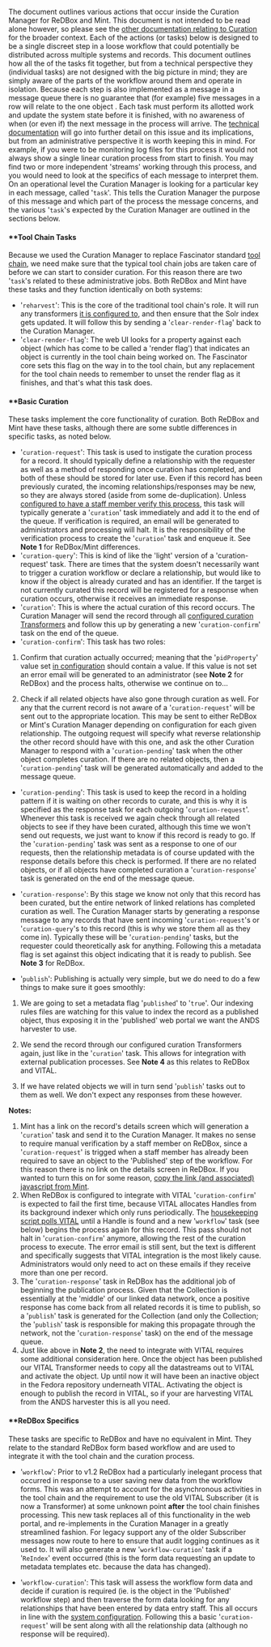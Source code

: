 The document outlines various actions that occur inside the Curation Manager for ReDBox and Mint. This document is not intended to be read alone however, so please see the [other documentation relating to Curation](documentation-system-overview-curating-linked-data) for the broader context. 
Each of the actions (or tasks) below is designed to be a single discreet step in a loose workflow that could potentially be distributed across multiple systems and records. This document outlines how all the of the tasks fit together, but from a technical perspective they (individual tasks) are not designed with the big picture in mind; they are simply aware of the parts of the workflow around them and operate in isolation. 
 Because each step is also implemented as a message in a message queue there is no guarantee that (for example) five messages in a row will relate to the one object . Each task must perform its allotted work and update the system state before it is finished, with no awareness of when (or even if) the next message in the process will arrive. The [technical documentation](documentation-system-overview-curating-linked-data-curation-implementation) will go into further detail on this issue and its implications, but from an administrative perspective it is worth keeping this in mind. For example, if you were to be monitoring log files for this process it would not always show a single linear curation process from start to finish. You may find two or more independent 'streams' working through this process, and you would need to look at the specifics of each message to interpret them. 
On an operational level the Curation Manager is looking for a particular key in each message, called '`task`'. This tells the Curation Manager the purpose of this message and which part of the process the message concerns, and the various '`task`'s expected by the Curation Manager are outlined in the sections below. 
#### **[]()Tool Chain Tasks
 
Because we used the Curation Manager to replace Fascinator standard [tool chain](http://sites.google.com/site/fascinatorhome/home/documentation/technical/details/tool-chain), we need make sure that the typical tool chain jobs are taken care of before we can start to consider curation. For this reason there are two '`task`'s related to these administrative jobs. Both ReDBox and Mint have these tasks and they function identically on both systems: 
 * '`reharvest`': This is the core of the traditional tool chain's role. It will run any transformers [it is configured to](documentation-system-overview-curating-linked-data-curation-configuration), and then ensure that the Solr index gets updated. It will follow this by sending a '`clear-render-flag`' back to the Curation Manager.
 * '`clear-render-flag`': The web UI looks for a property against each object (which has come to be called a 'render flag') that indicates an object is currently in the tool chain being worked on. The Fascinator core sets this flag on the way in to the tool chain, but any replacement for the tool chain needs to remember to unset the render flag as it finishes, and that's what this task does.
  
#### **[]()Basic Curation
 
These tasks implement the core functionality of curation. Both ReDBox and Mint have these tasks, although there are some subtle differences in specific tasks, as noted below. 
 * '`curation-request`': This task is used to instigate the curation process for a record. It should typically define a relationship with the requester as well as a method of responding once curation has completed, and both of these should be stored for later use. Even if this record has been previously curated, the incoming relationships/responses may be new, so they are always stored (aside from some de-duplication). Unless [configured to have a staff member verify this process](documentation-system-overview-curating-linked-data-curation-configuration), this task will typically generate a '`curation`' task immediately and add it to the end of the queue. If verification is required, an email will be generated to administrators and processing will halt. It is the responsibility of the verification process to create the '`curation`' task and enqueue it. See **Note 1** for ReDBox/Mint differences.
 * '`curation-query`': This is kind of like the 'light' version of a 'curation-request' task. There are times that the system doesn't necessarily want to trigger a curation workflow or declare a relationship, but would like to know if the object is already curated and has an identifier. If the target is not currently curated this record will be registered for a response when curation occurs, otherwise it receives an immediate response.
 * '`curation`': This is where the actual curation of this record occurs. The Curation Manager will send the record through all [configured curation Transformers](documentation-system-overview-curating-linked-data-curation-configuration) and follow this up by generating a new '`curation-confirm`' task on the end of the queue.
 * '`curation-confirm`': This task has two roles:
  
 1. Confirm that curation actually occurred; meaning that the '`pidProperty`' value set [in configuration](documentation-system-overview-curating-linked-data-curation-configuration) should contain a value. If this value is not set an error email will be generated to an administrator (see **Note 2** for ReDBox) and the process halts, otherwise we continue on to...

 1. Check if all related objects have also gone through curation as well. For any that the current record is not aware of a '`curation-request`' will be sent out to the appropriate location. This may be sent to either ReDBox or Mint's Curation Manager depending on configuration for each given relationship. The outgoing request will specify what reverse relationship the other record should have with this one, and ask the other Curation Manager to respond with a '`curation-pending`' task when the other object completes curation. If there are no related objects, then a '`curation-pending`' task will be generated automatically and added to the message queue.

  
 * '`curation-pending`': This task is used to keep the record in a holding pattern if it is waiting on other records to curate, and this is why it is specified as the response task for each outgoing '`curation-request`'. Whenever this task is received we again check through all related objects to see if they have been curated, although this time we won't send out requests, we just want to know if this record is ready to go. If the '`curation-pending`' task was sent as a response to one of our requests, then the relationship metadata is of course updated with the response details before this check is performed. If there are no related objects, or if all objects have completed curation a '`curation-response`' task is generated on the end of the message queue.

 * '`curation-response`': By this stage we know not only that this record has been curated, but the entire network of linked relations has completed curation as well. The Curation Manager starts by generating a response message to any records that have sent incoming '`curation-request`'s or '`curation-query`'s to this record (this is why we store them all as they come in). Typically these will be '`curation-pending`' tasks, but the requester could theoretically ask for anything. Following this a metadata flag is set against this object indicating that it is ready to publish. See **Note 3** for ReDBox.

 * '`publish`': Publishing is actually very simple, but we do need to do a few things to make sure it goes smoothly:

1. We are going to set a metadata flag '`published`' to '`true`'. Our indexing rules files are watching for this value to index the record as a published object, thus exposing it in the 'published' web portal we want the ANDS harvester to use.
1. We send the record through our configured curation Transformers again, just like in the '`curation`' task. This allows for integration with external publication processes. See **Note 4** as this relates to ReDBox and VITAL.

1. If we have related objects we will in turn send '`publish`' tasks out to them as well. We don't expect any responses from these however.


  
**Notes:** 
 1. Mint has a link on the record's details screen which will generation a '`curation`' task and send it to the Curation Manager. It makes no sense to require manual verification by a staff member on ReDBox, since a '`curation-request`' is trigged when a staff member has already been required to save an object to the 'Published' step of the workflow. For this reason there is no link on the details screen in ReDBox. If you wanted to turn this on for some reason, [copy the link (and associated) javascript from Mint](https://github.com/redbox-mint/mint/blob/master/config/src/main/config/portal/default/mint/display/default/detail/preview/content-header.vm).
1. When ReDBox is configured to integrate with VITAL '`curation-confirm`' is expected to fail the first time, because VITAL allocates Handles from its background indexer which only runs periodically. The [housekeeping script polls VITAL](documentation-system-administration-administering-redbox-vital-integration) until a Handle is found and a new '`workflow`' task (see below) begins the process again for this record. This pass should not halt in '`curation-confirm`' anymore, allowing the rest of the curation process to execute. The error email is still sent, but the text is different and specifically suggests that VITAL integration is the most likely cause. Administrators would only need to act on these emails if they receive more than one per record.
1. The '`curation-response`' task in ReDBox has the additional job of beginning the publication process. Given that the Collection is essentially at the 'middle' of our linked data network, once a positive response has come back from all related records it is time to publish, so a '`publish`' task is generated for the Collection (and only the Collection; the '`publish`' task is responsible for making this propagate through the network, not the '`curation-response`' task) on the end of the message queue.
1. Just like above in **Note 2**, the need to integrate with VITAL requires some additional consideration here. Once the object has been published our VITAL Transformer needs to copy all the datastreams out to VITAL and activate the object. Up until now it will have been an inactive object in the Fedora repository underneath VITAL. Activating the object is enough to publish the record in VITAL, so if your are harvesting VITAL from the ANDS harvester this is all you need.

  
#### **[]()ReDBox Specifics
 
These tasks are specific to ReDBox and have no equivalent in Mint. They relate to the standard ReDBox form based workflow and are used to integrate it with the tool chain and the curation process. 
 * '`workflow`': Prior to v1.2 ReDBox had a particularly inelegant process that occurred in response to a user saving new data from the workflow forms. This was an attempt to account for the asynchronous activities in the tool chain and the requirement to use the old VITAL Subscriber (it is now a Transformer) at some unknown point **after** the tool chain finishes processing. This new task replaces all of this functionality in the web portal, and re-implements in the Curation Manager in a greatly streamlined fashion. For legacy support any of the older Subscriber messages now route to here to ensure that audit logging continues as it used to. It will also generate a new '`workflow-curation`' task if a '`ReIndex`' event occurred (this is the form data requesting an update to metadata templates etc. because the data has changed).

 * '`workflow-curation`': This task will assess the workflow form data and decide if curation is required (ie. is the object in the 'Published' workflow step) and then traverse the form data looking for any relationships that have been entered by data entry staff. This all occurs in line with the [system configuration](documentation-system-overview-curating-linked-data-curation-configuration). Following this a basic '`curation-request`' will be sent along with all the relationship data (although no response will be required).